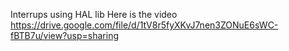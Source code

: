 Interrups using HAL lib
Here is the video 
https://drive.google.com/file/d/1tV8r5fyXKvJ7nen3ZONuE6sWC-fBTB7u/view?usp=sharing
